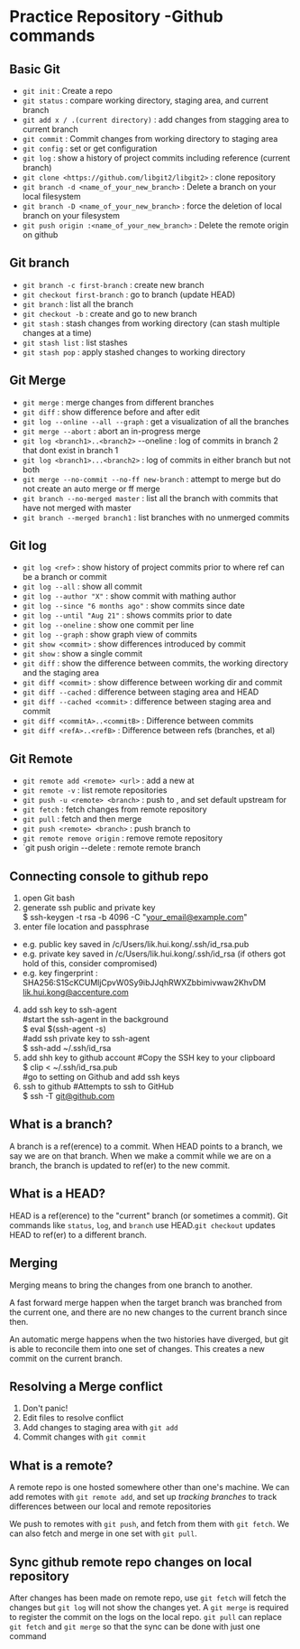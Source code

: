 # Practice Repository -Github commands 

## Basic Git 
- `git init` : Create a repo
- `git status` : compare working directory, staging area, and current branch
- `git add x / .(current directory)` : add changes from stagging area to current branch
- `git commit` : Commit changes from working directory to staging area
- `git config` : set or get configuration
- `git log` : show a history of project commits including reference (current branch)
- `git clone <https://github.com/libgit2/libgit2>` : clone repository
- `git branch -d <name_of_your_new_branch>` : Delete a branch on your local filesystem
- `git branch -D <name_of_your_new_branch>` : force the deletion of local branch on your filesystem 
- `git push origin :<name_of_your_new_branch>` : Delete the remote origin on github

## Git branch
- `git branch -c first-branch` : create new branch
- `git checkout first-branch` : go to branch (update HEAD)
- `git branch` : list all the branch
- `git checkout -b` : create and go to new branch
- `git stash` : stash changes from working directory (can stash multiple changes at a time)
- `git stash list` : list stashes
- `git stash pop` : apply stashed changes to working directory

## Git Merge
- `git merge` : merge changes from different branches
- `git diff` : show difference before and after edit 
- `git log --online --all --graph` : get a visualization of all the branches
- `git merge --abort` : abort an in-progress merge
- `git log <branch1>..<branch2>` --oneline : log of commits in branch 2 that dont exist in branch 1
- `git log <branch1>...<branch2>` : log of commits in either branch but not both 
- `git merge --no-commit --no-ff new-branch` : attempt to merge but do not create an auto merge or ff merge
- `git branch --no-merged master` : list all the branch with commits that have not merged with master
- `git branch --merged branch1` : list branches with no unmerged commits

## Git log
- `git log <ref>` : show history of project commits prior to <ref> where ref can be a branch or commit
- `git log --all` : show all commit
- `git log --author "X"` : show commit with mathing author
- `git log --since "6 months ago"` : show commits since date
- `git log --until "Aug 21"` : shows commits prior to date
- `git log --oneline` : show one commit per line
- `git log --graph` : show graph view of commits
- `git show <commit>` : show differences introduced by commit
- `git show` : show a single commit
- `git diff` : show the difference between commits, the working directory and the staging area
- `git diff <commit>` : show difference between working dir and commit
- `git diff --cached` : difference between staging area and HEAD
- `git diff --cached <commit>` : difference between staging area and commit
- `git diff <commitA>..<commitB>` : Difference between commits
- `git diff <refA>..<refB>` : Difference between refs (branches, et al)
  
## Git Remote
- `git remote add <remote> <url>` : add a new <remote> at <url>
- `git remote -v` : list remote repositories
- `git push -u <remote> <branch>` : push <branch> to <remote>, and set default upstream for <branch>
- `git fetch` : fetch changes from remote repository
- `git pull` : fetch and then merge
- `git push <remote> <branch>` : push branch to <remote>
- `git remote remove origin` : remove remote repository
- `git push origin --delete <branch> : remote remote branch
  
## Connecting console to github repo
1. open Git bash
2. generate ssh public and private key\
$ ssh-keygen -t rsa -b 4096 -C "your_email@example.com"
3. enter file location and passphrase
- e.g. public key saved in /c/Users/lik.hui.kong/.ssh/id_rsa.pub
- e.g. private key saved in /c/Users/lik.hui.kong/.ssh/id_rsa (if others got hold of this, consider compromised)
- e.g. key fingerprint : SHA256:S1ScKCUMljCpvW0Sy9ibJJqhRWXZbbimivwaw2KhvDM lik.hui.kong@accenture.com
4. add ssh key to ssh-agent\
#start the ssh-agent in the background\
$ eval $(ssh-agent -s)\
#add ssh private key to ssh-agent\
$ ssh-add ~/.ssh/id_rsa
5. add shh key to github account
#Copy the SSH key to your clipboard\
$ clip < ~/.ssh/id_rsa.pub\
#go to setting on Github and add ssh keys
6. ssh to github
#Attempts to ssh to GitHub\
$ ssh -T git@github.com

## What is a branch?
A branch is a ref(erence) to a commit. When HEAD points to a branch, we say we are on that branch. When we make a commit while we are on a branch, the branch is updated to ref(er) to the new commit.

## What is a HEAD?
HEAD is a ref(erence) to the "current" branch (or sometimes a commit). Git commands like `status`, `log`, and `branch` use HEAD.`git checkout` updates HEAD to ref(er) to a different branch.

## Merging
Merging means to bring the changes from one branch to another.

A fast forward merge happen when the target branch was branched from the current one, and there are no new changes to the current branch since then.

An automatic merge happens when the two histories have diverged, but git is able to reconcile them into one set of changes. This creates a new commit on the current branch. 

## Resolving a Merge conflict 
1. Don't panic!
2. Edit files to resolve conflict
3. Add changes to staging area with `git add`
4. Commit changes with `git commit`

## What is a remote?
A remote repo is one hosted somewhere other than one's machine. We can add remotes with `git remote add`, and set up *tracking branches* to track differences between our local and remote repositories

We push to remotes with `git push`, and fetch from them with `git fetch`. We can also fetch and merge in one set with `git pull`.

## Sync github remote repo changes on local repository
After changes has been made on remote repo, use `git fetch` will fetch the changes but `git log` will not show the changes yet. A `git merge` is required to register the commit on the logs on the local repo. `git pull` can replace `git fetch` and `git merge` so that the sync can be done with just one command
